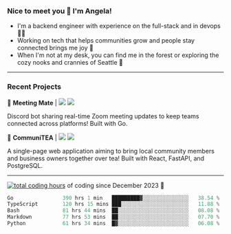 ### Nice to meet you 👋 I'm Angela!

- I'm a backend engineer with experience on the full-stack and in devops 👩‍💻
- Working on tech that helps communities grow and people stay connected brings me joy 🤝
- When I'm not at my desk, you can find me in the forest or exploring the cozy nooks and crannies of Seattle 🧋

---

### Recent Projects

👾 **Meeting Mate** | [![](https://img.shields.io/badge/Code-violet.svg?style=flat-square)](https://github.com/angelajfisher/meeting-mate) [![](https://img.shields.io/badge/Site-violet.svg?style=flat-square)](https://angelajfisher.com/projects/meeting-mate)

Discord bot sharing real-time Zoom meeting updates to keep teams connected across platforms! Built with Go.

🍵 **CommuniTEA** | [![](https://img.shields.io/badge/Code-green.svg?style=flat-square)](https://gitlab.com/angelajfisher/communiTEA) [![](https://img.shields.io/badge/Demo-green.svg?style=flat-square)](https://angelajfisher.gitlab.io/communiTEA/)

A single-page web application aiming to bring local community members and business owners together over tea!  Built with React, FastAPI, and PostgreSQL.

---

<a href="https://wakatime.com/@018c1e94-8745-411f-aea1-f33be044d952"><img src="https://wakatime.com/badge/user/018c1e94-8745-411f-aea1-f33be044d952.svg?style=flat-square" alt="total coding hours" /></a> of coding since December 2023 🌊<br>
<!--START_SECTION:waka-->

```go
Go                390 hrs 1 min   █████████▓░░░░░░░░░░░░░░░   38.54 %
TypeScript        120 hrs 15 mins ███░░░░░░░░░░░░░░░░░░░░░░   11.88 %
Bash              81 hrs 44 mins  ██░░░░░░░░░░░░░░░░░░░░░░░   08.08 %
Markdown          77 hrs 53 mins  ██░░░░░░░░░░░░░░░░░░░░░░░   07.70 %
Python            61 hrs 34 mins  █▓░░░░░░░░░░░░░░░░░░░░░░░   06.08 %
```

<!--END_SECTION:waka--> 
